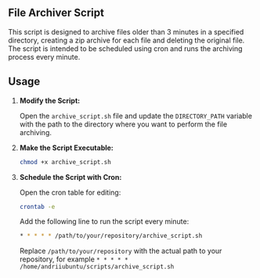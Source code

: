 ## File Archiver Script

This script is designed to archive files older than 3 minutes in a specified directory, creating a zip archive for each file and deleting the original file. The script is intended to be scheduled using cron and runs the archiving process every minute.

## Usage

1. **Modify the Script:**

    Open the `archive_script.sh` file and update the `DIRECTORY_PATH` variable with the path to the directory where you want to perform the file archiving.

3. **Make the Script Executable:**

    ```bash
    chmod +x archive_script.sh
    ```

4. **Schedule the Script with Cron:**

    Open the cron table for editing:

    ```bash
    crontab -e
    ```

    Add the following line to run the script every minute:

    ```bash
    * * * * * /path/to/your/repository/archive_script.sh
    ```

    Replace `/path/to/your/repository` with the actual path to your repository,
    for example `* * * * * /home/andriiubuntu/scripts/archive_script.sh`
